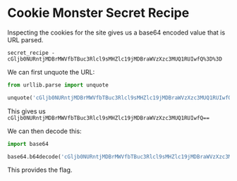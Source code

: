 # Cookie Monster Secret Recipe

Inspecting the cookies for the site gives us a base64 encoded value that is URL parsed.

```text
secret_recipe - cGljb0NURntjMDBrMWVfbTBuc3Rlcl9sMHZlc19jMDBraWVzXzc3MUQ1RUIwfQ%3D%3D
```

We can first unquote the URL:

```python
from urllib.parse import unquote

unquote('cGljb0NURntjMDBrMWVfbTBuc3Rlcl9sMHZlc19jMDBraWVzXzc3MUQ1RUIwfQ%3D%3D')
```

This gives us `cGljb0NURntjMDBrMWVfbTBuc3Rlcl9sMHZlc19jMDBraWVzXzc3MUQ1RUIwfQ==`

We can then decode this:

```python
import base64

base64.b64decode('cGljb0NURntjMDBrMWVfbTBuc3Rlcl9sMHZlc19jMDBraWVzXzc3MUQ1RUIwfQ==')
```

This provides the flag.
